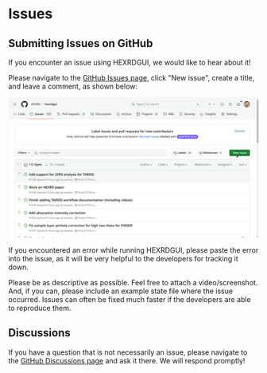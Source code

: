 # Issues

## Submitting Issues on GitHub

If you encounter an issue using HEXRDGUI, we would like to hear about it!

Please navigate to the [GitHub Issues page](https://github.com/HEXRD/hexrdgui/issues),
click "New issue", create a title, and leave a comment, as shown below:

![Submit Issue Example](img/submit_issue_example.gif)

If you encountered an error while running HEXRDGUI, please paste the error into
the issue, as it will be very helpful to the developers for tracking it down.

Please be as descriptive as possible. Feel free to attach a video/screenshot.
And, if you can, please include an example state file where the issue occurred.
Issues can often be fixed much faster if the developers are able to reproduce
them.

## Discussions

If you have a question that is not necessarily an issue, please navigate to the
[GitHub Discussions page](https://github.com/HEXRD/hexrdgui/discussions) and ask it
there. We will respond promptly!
